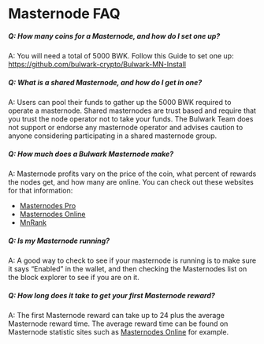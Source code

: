 # Masternode FAQ 

##### Q: How many coins for a Masternode, and how do I set one up?

A: You will need a total of 5000 BWK. Follow this Guide to set one up: https://github.com/bulwark-crypto/Bulwark-MN-Install

##### Q: What is a shared Masternode, and how do I get in one?

A: Users can pool their funds to gather up the 5000 BWK required to operate a masternode. Shared masternodes are trust based and require that you trust the node operator not to take your funds. The Bulwark Team does not support or endorse any masternode operator and advises caution to anyone considering participating in a shared masternode group.

##### Q: How much does a Bulwark Masternode make?

A: Masternode profits vary on the price of the coin, what percent of rewards the nodes get, and how many are online. You can check out these websites for that information:
* [Masternodes Pro](https://masternodes.pro/stats/bwk)
* [Masternodes Online](https://masternodes.online/currencies/BWK/)
* [MnRank](http://mnrank.com/)

##### Q: Is my Masternode running?

A: A good way to check to see if your masternode is running is to make sure it says “Enabled” in the wallet, and then checking the Masternodes list on the block explorer to see if you are on it.

##### Q: How long does it take to get your first Masternode reward?

A: The first Masternode reward can take up to 24 plus the average Masternode reward time. The average reward time can be found on Masternode statistic sites such as [Masternodes Online](https://masternodes.online/currencies/BWK/) for example.
